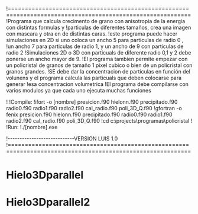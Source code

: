 !===========================================================================================================
!Programa que calcula crecimento de grano con anisotropia de la energia con distintas formulas y
!particulas de diferentes tamaños, crea una imagen con mascara y otra en de distintas caras.
!este programa puede hacer simulaciones en 2D  si uno coloca un ancho 5 para particulas de radio 0 , 	
!un ancho 7 para particulas de radio 1, y un ancho de 9 con particulas de radio 2 
!Simulaciones 2D o 3D con particuals de diferente radio 0,1 y 2 debe ponerse un ancho mayor de 9. 
!El programa tambien permite empezar con un policristal de granos de tamaño 1 pixel cubico o bien de un policristal con granos grandes. 
!SE debe dar la concentracion de particulas en función del volunens y el programa calcula las particuals que deben colocarse para generar 
!esa concentracion volumetrica 
!El programa debe compilarse con varios modulos ya que cada uno ejecuta muchas funciones

!
!Compile:
!ifort -o [nombre] presicion.f90 hielonn.f90 precipitado.f90 radio0.f90 radio1.f90 radio2.f90 cal_radio.f90 poli_3D_Q.f90
!gfortran -o fenix presicion.f90 hielonn.f90 precipitado.f90 radio0.f90 radio1.f90 radio2.f90 cal_radio.f90 poli_3D_Q.f90
!cd c:\projects\programas\policristal
!
!Run:
!./[nombre].exe

!----------------------------VERSION LUIS 1.0
!===========================================================================================================
# Hielo3Dparallel
# Hielo3Dparallel2
